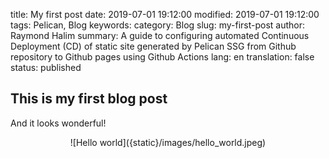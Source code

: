 title: My first post
date: 2019-07-01 19:12:00
modified: 2019-07-01 19:12:00
tags: Pelican, Blog 
keywords:
category: Blog
slug: my-first-post
author: Raymond Halim
summary: A guide to configuring automated Continuous Deployment (CD) of static site generated by Pelican SSG from Github repository to Github pages using Github Actions 
lang: en 
translation: false 
status: published 

## This is my first blog post 
And it looks wonderful! 

<center>![Hello world]({static}/images/hello_world.jpeg)</center>
